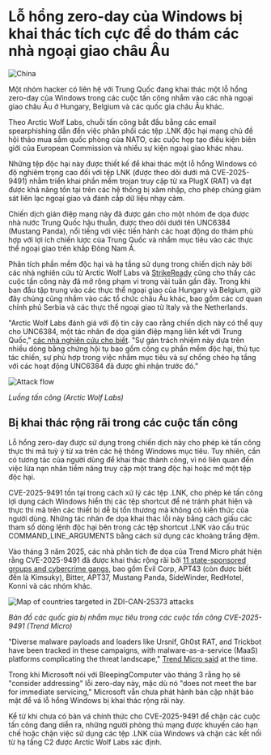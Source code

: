 # Lỗ hổng zero-day của Windows bị khai thác tích cực để do thám các nhà ngoại giao châu Âu

![China](https://www.bleepstatic.com/content/hl-images/2025/07/22/Chinese--hackers.jpg)

Một nhóm hacker có liên hệ với Trung Quốc đang khai thác một lỗ hổng zero-day của Windows trong các cuộc tấn công nhắm vào các nhà ngoại giao châu Âu ở Hungary, Belgium và các quốc gia châu Âu khác.

Theo Arctic Wolf Labs, chuỗi tấn công bắt đầu bằng các email spearphishing dẫn đến việc phân phối các tệp .LNK độc hại mang chủ đề hội thảo mua sắm quốc phòng của NATO, các cuộc họp tạo điều kiện biên giới của European Commission và nhiều sự kiện ngoại giao khác nhau.

Những tệp độc hại này được thiết kế để khai thác một lỗ hổng Windows có độ nghiêm trọng cao đối với tệp LNK (được theo dõi dưới mã CVE-2025-9491) nhằm triển khai phần mềm trojan truy cập từ xa PlugX (RAT) và đạt được khả năng tồn tại trên các hệ thống bị xâm nhập, cho phép chúng giám sát liên lạc ngoại giao và đánh cắp dữ liệu nhạy cảm.

Chiến dịch gián điệp mạng này đã được gán cho một nhóm đe dọa được nhà nước Trung Quốc hậu thuẫn, được theo dõi dưới tên UNC6384 (Mustang Panda), nổi tiếng với việc tiến hành các hoạt động do thám phù hợp với lợi ích chiến lược của Trung Quốc và nhắm mục tiêu vào các thực thể ngoại giao trên khắp Đông Nam Á.

Phân tích phần mềm độc hại và hạ tầng sử dụng trong chiến dịch này bởi các nhà nghiên cứu từ Arctic Wolf Labs và [StrikeReady](https://strikeready.com/blog/cn-apt-targets-serbian-government/) cũng cho thấy các cuộc tấn công này đã mở rộng phạm vi trong vài tuần gần đây. Trong khi ban đầu tập trung vào các thực thể ngoại giao của Hungary và Belgium, giờ đây chúng cũng nhắm vào các tổ chức châu Âu khác, bao gồm các cơ quan chính phủ Serbia và các thực thể ngoại giao từ Italy và the Netherlands.

"Arctic Wolf Labs đánh giá với độ tin cậy cao rằng chiến dịch này có thể quy cho UNC6384, một tác nhân đe dọa gián điệp mạng liên kết với Trung Quốc," [các nhà nghiên cứu cho biết](https://arcticwolf.com/resources/blog/unc6384-weaponizes-zdi-can-25373-vulnerability-to-deploy-plugx/). "Sự gán trách nhiệm này dựa trên nhiều dòng bằng chứng hội tụ bao gồm công cụ phần mềm độc hại, thủ tục tác chiến, sự phù hợp trong việc nhắm mục tiêu và sự chồng chéo hạ tầng với các hoạt động UNC6384 đã được ghi nhận trước đó."

![Attack flow](https://www.bleepstatic.com/images/news/u/1109292/2025/attack_flow_unc6384.png)

_Luồng tấn công (Arctic Wolf Labs)_

## Bị khai thác rộng rãi trong các cuộc tấn công

Lỗ hổng zero-day được sử dụng trong chiến dịch này cho phép kẻ tấn công thực thi mã tuỳ ý từ xa trên các hệ thống Windows mục tiêu. Tuy nhiên, cần có tương tác của người dùng để khai thác thành công, vì nó liên quan đến việc lừa nạn nhân tiềm năng truy cập một trang độc hại hoặc mở một tệp độc hại.

CVE-2025-9491 tồn tại trong cách xử lý các tệp .LNK, cho phép kẻ tấn công lợi dụng cách Windows hiển thị các tệp shortcut để né tránh phát hiện và thực thi mã trên các thiết bị dễ bị tổn thương mà không có kiến thức của người dùng. Những tác nhân đe dọa khai thác lỗi này bằng cách giấu các tham số dòng lệnh độc hại bên trong các tệp shortcut .LNK vào cấu trúc COMMAND\_LINE\_ARGUMENTS bằng cách sử dụng các khoảng trắng đệm.

Vào tháng 3 năm 2025, các nhà phân tích đe dọa của Trend Micro phát hiện rằng CVE-2025-9491 đã được khai thác rộng rãi bởi [11 state-sponsored groups and cybercrime gangs](http://documents.trendmicro.com/assets/txt/Figure-1-Data---ZDI-CAN-25373-blogcU9ZZ2p.txt), bao gồm Evil Corp, APT43 (còn được biết đến là Kimsuky), Bitter, APT37, Mustang Panda, SideWinder, RedHotel, Konni và các nhóm khác.

![Map of countries targeted in ZDI-CAN-25373 attacks](https://www.bleepstatic.com/images/news/u/1109292/2025/ZDI-CAN-25373%20attacks%20map.jpg)

_Bản đồ các quốc gia bị nhắm mục tiêu trong các cuộc tấn công CVE-2025-9491 (Trend Micro)_

"Diverse malware payloads and loaders like Ursnif, Gh0st RAT, and Trickbot have been tracked in these campaigns, with malware-as-a-service (MaaS) platforms complicating the threat landscape," [Trend Micro said](https://x.com/TrendMicroRSRCH/status/1902004483514667139) at the time.

Trong khi Microsoft nói với BleepingComputer vào tháng 3 rằng họ sẽ "consider addressing" lỗi zero-day này, mặc dù nó "does not meet the bar for immediate servicing," Microsoft vẫn chưa phát hành bản cập nhật bảo mật để vá lỗ hổng Windows bị khai thác rộng rãi này.

Kể từ khi chưa có bản vá chính thức cho CVE-2025-9491 để chặn các cuộc tấn công đang diễn ra, những người phòng thủ mạng được khuyến cáo hạn chế hoặc chặn việc sử dụng các tệp .LNK của Windows và chặn các kết nối từ hạ tầng C2 được Arctic Wolf Labs xác định.